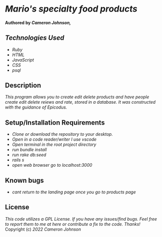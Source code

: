 # _Mario's specialty food products_

#### Authored by _Cameron Johnson,_


## _Technologies Used_

* _Ruby_
* _HTML_
* _JavaScript_
* _CSS_
* _psql_


## Description 

_This program allows you to create edit delete products and have people create edit delete reiews and rate, stored in a database. It was constructed with the guidance of Epicodus._


## Setup/Installation Requirements

* _Clone or download the repository to your desktop._
* _Open in a code reader/writer I use vscode_ 
* _Open terminal in the root project directory_
* _run bundle install_ 
* _run rake db:seed_
* _rails s_
* _open web browser go to localhost:3000_
## Known bugs
* _cant return to the landing page once you go to products page_

## License 
 _This code utilizes a GPL License. If you have any issues/find bugs. Feel free to report them to me at here or contribute a fix to the code. Thanks!_ Copyright (c) _2022_ _Cameron Johnson_
